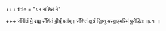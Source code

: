 +++
title = "८१ संशितं मे"

+++
सँशि॑तं मे॒ ब्रह्म॒ सँशि॑तं वी॒र्यं᳕ बल॑म्। सँशि॑तं क्ष॒त्रं जि॒ष्णु यस्या॒हमस्मि॑ पु॒रोहि॑तः ॥८१ ॥